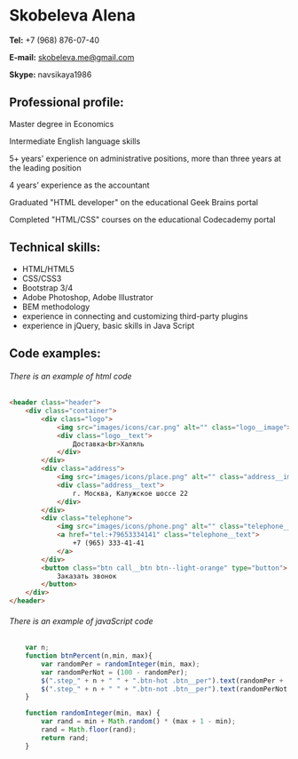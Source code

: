 # Skobeleva Alena
**Tel:** +7 (968) 876-07-40

**E-mail:** skobeleva.me@gmail.com

**Skype:** navsikaya1986

## Professional profile:

Master degree in Economics

Intermediate English language skills

5+ years' experience on administrative positions, more than three years at the leading position

4 years’ experience as the accountant

Graduated "HTML developer" on the educational Geek Brains portal

Completed "HTML/CSS" courses on the educational Codecademy portal

## Technical skills:
- HTML/HTML5
- CSS/CSS3
- Bootstrap 3/4
- Adobe Photoshop, Adobe Illustrator
- BEM methodology
- experience in connecting and customizing third-party plugins
- experience in jQuery, basic skills in Java Script

## Code examples:
###### There is an example of html code

``` html
<header class="header">
    <div class="container">
        <div class="logo">
            <img src="images/icons/car.png" alt="" class="logo__image">
            <div class="logo__text">
                Доставка<br>Халяль
            </div>
        </div>
        <div class="address">
            <img src="images/icons/place.png" alt="" class="address__image">
            <div class="address__text">
                г. Москва, Калужское шоссе 22
            </div>
        </div>
        <div class="telephone">
            <img src="images/icons/phone.png" alt="" class="telephone__image">
            <a href="tel:+79653334141" class="telephone__text">
                +7 (965) 333-41-41
            </a>
        </div>
        <button class="btn call__btn btn--light-orange" type="button">
            Заказать звонок
        </button>
    </div>
</header>
```

###### There is an example of javaScript code

```javascript
    var n;
    function btnPercent(n,min, max){
        var randomPer = randomInteger(min, max);
        var randomPerNot = (100 - randomPer);
        $(".step_" + n + " " + ".btn-hot .btn__per").text(randomPer + '%');
        $(".step_" + n + " " + ".btn-not .btn__per").text(randomPerNot + '%');
    }

    function randomInteger(min, max) {
        var rand = min + Math.random() * (max + 1 - min);
        rand = Math.floor(rand);
        return rand;
    }
```